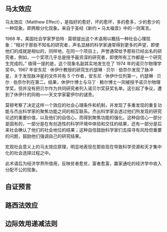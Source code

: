 ## 马太效应

马太效应（Matthew Effect），是指好的愈好，坏的愈坏，多的愈多，少的愈少的一种现象。即两极分化现象。来自于圣经《新约 • 马太福音》中的一则寓言。

1968 年，美国社会学家罗伯特 · 莫顿提出这个术语用以概括一种社会心理现象：“相对于那些不知名的研究者，声名显赫的科学家通常得到更多的声望，即使他们的成就是相似的，同样地，在同一个项目上，声誉通常给予那些已经出名的研究者，例如，一个奖项几乎总是授予最资深的研究者，即使所有工作都是一个研究生完成的。” 值得一提的是，这个现象名副其实地发生在了 1974 年的诺贝尔物理学奖中。1967 年安东尼 · 休伊什教授的研究生约瑟琳 · 贝尔 · 伯奈尔发现了脉冲星，关于发现脉冲星的文件共有 5 个作者，安东尼 · 休伊什位列第一，约瑟琳 · 贝尔 · 伯奈尔列在第二。结果，休伊什博士与马丁 · 赖尔博士一同被授予诺贝尔物理学奖，但并没有把贝尔作为共同研究者列入诺贝尔奖获奖名单。这引起了争议，遭到了休伊什的同袍——天文学家霍伊尔的谴责。

莫顿考察了决定这样一个效应的社会心理条件和机制，并发现了多重发现的重复功能与杰出科学家的聚焦功能之间的相互联系。杰出科学家会透过他们所发现的研究论述的重要价值，以及他们的自信心，而得到聚焦功能的强化。这种自信心一部分是固有的，一部分是在有创造性的科学环境中体验和交往的结果，还有一部分是后来社会确认了他们的社会地位的结果；这种自信鼓励科学家们去探寻有风险但重要的问题，鼓励他们强调自己的研究结果。

宏观社会意义上的马太效应原理，明显地表现在那些现在导致科学资源和天才集中化的社会选择过程之中。

此术语后为经济学界所借用，反映贫者愈贫，富者愈富，赢家通吃的经济学中收入分配不公的现象。

## 自证预言

## 路西法效应

## 边际效用递减法则
